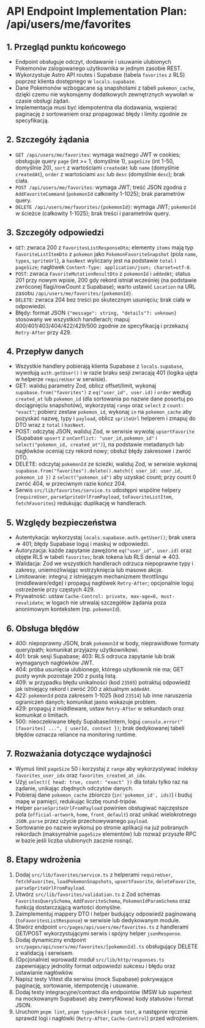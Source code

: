 # API Endpoint Implementation Plan: /api/users/me/favorites

## 1. Przegląd punktu końcowego

- Endpoint obsługuje odczyt, dodawanie i usuwanie ulubionych Pokemonów zalogowanego użytkownika w jednym zasobie REST.
- Wykorzystuje Astro API routes i Supabase (tabela `favorites` z RLS) poprzez klienta dostępnego w `locals.supabase`.
- Dane Pokemonów wzbogacane są snapshotami z tabeli `pokemon_cache`, dzięki czemu nie wykonujemy dodatkowych zewnętrznych wywołań w czasie obsługi żądań.
- Implementacja musi być idempotentna dla dodawania, wspierać paginację z sortowaniem oraz propagować błędy i limity zgodnie ze specyfikacją.

## 2. Szczegóły żądania

- `GET /api/users/me/favorites`: wymaga ważnego JWT w cookies; obsługuje query `page` (int >= 1, domyślnie 1), `pageSize` (int 1-50, domyślnie 20), `sort` z wartościami `createdAt` lub `name` (domyślnie `createdAt`), `order` z wartościami `asc` lub `desc` (domyślnie `desc`); brak ciała.
- `POST /api/users/me/favorites`: wymaga JWT; treść JSON zgodna z `AddFavoriteCommand` (`pokemonId` całkowity 1-1025); brak parametrów query.
- `DELETE /api/users/me/favorites/{pokemonId}`: wymaga JWT; `pokemonId` w ścieżce (całkowity 1-1025); brak treści i parametrów query.

## 3. Szczegóły odpowiedzi

- `GET`: zwraca 200 z `FavoritesListResponseDto`; elementy `items` mają typ `FavoriteListItemDto` z `pokemon` jako `PokemonFavoriteSnapshot` (pola `name`, `types`, `spriteUrl`), a `hasNext` wyliczany jest na podstawie `total` i `pageSize`; nagłówek `Content-Type: application/json; charset=utf-8`.
- `POST`: zwraca `FavoriteMutationResultDto` z `pokemonId` i `addedAt`; status 201 przy nowym wpisie, 200 gdy rekord istniał wcześniej (na podstawie zwróconej flagi/rowCount z Supabase); warto ustawić `Location` na URL zasobu `/api/users/me/favorites/{pokemonId}`.
- `DELETE`: zwraca 204 bez treści po skutecznym usunięciu; brak ciała w odpowiedzi.
- Błędy: format JSON `{"message": string, "details"?: unknown}` stosowany we wszystkich handlerach; mapuj 400/401/403/404/422/429/500 zgodnie ze specyfikacją i przekazuj `Retry-After` przy 429.

## 4. Przepływ danych

- Wszystkie handlery pobierają klienta Supabase z `locals.supabase`, wywołują `auth.getUser()` i w razie braku sesji zwracają 401 (logika ujęta w helperze `requireUser` w serwisie).
- GET: waliduj parametry Zod, oblicz offset/limit, wykonaj `supabase.from("favorites")` z `eq("user_id", user.id)` i `order` według `created_at` lub `pokemon_id` (dla sortowania po nazwie dane posortuj po dociągnięciu snapshotów), wykorzystaj `range` oraz `select` z `count: "exact"`; pobierz zestaw `pokemon_id`, wykonaj `in` na `pokemon_cache` aby pozyskać nazwę, typy i `payload`, oblicz `spriteUrl` helperem i zmapuj do DTO wraz z `total` i `hasNext`.
- POST: odczytaj JSON, waliduj Zod, w serwisie wywołaj `upsertFavorite` (Supabase `upsert` z `onConflict: "user_id,pokemon_id"` i `select("pokemon_id, created_at")`), na podstawie metadanych lub nagłówków oceniaj czy rekord nowy; obsłuż błędy zakresowe i zwróć DTO.
- DELETE: odczytaj `pokemonId` ze ścieżki, waliduj Zod, w serwisie wykonaj `supabase.from("favorites").delete().match({ user_id: user.id, pokemon_id })` z `select("pokemon_id")` aby uzyskać count; przy count 0 zwróć 404, w przeciwnym razie kończ 204.
- Serwis `src/lib/favorites/service.ts` udostępni wspólne helpery (`requireUser`, `parseSpriteUrlFromPayload`, `toFavoriteListItem`, `fetchFavorites`) redukując duplikację w handlerach.

## 5. Względy bezpieczeństwa

- Autentykacja: wykorzystaj `locals.supabase.auth.getUser()`; brak usera => 401; błędy Supabase loguj i maskuj w odpowiedzi.
- Autoryzacja: każde zapytanie zawężone `eq("user_id", user.id)` oraz objęte RLS w tabeli `favorites`; brak tokena lub RLS denial => 403.
- Walidacja: Zod we wszystkich handlerach odrzuca niepoprawne typy i zakresy, uniemożliwiając wstrzyknięcia lub masowe akcje.
- Limitowanie: integruj z istniejącym mechanizmem throttlingu (middleware/edge) i propaguj nagłówek `Retry-After`; opcjonalnie loguj ostrzeżenie przy częstych 429.
- Prywatność: ustaw `Cache-Control: private, max-age=0, must-revalidate`; w logach nie utrwalaj szczegółów żądania poza anonimowym kontekstem (np. `pokemonId`).

## 6. Obsługa błędów

- 400: niepoprawny JSON, brak `pokemonId` w body, nieprawidłowe formaty query/path; komunikat przyjazny użytkownikowi.
- 401: brak sesji Supabase; 403: RLS odrzuca zapytanie lub brak wymaganych nagłówków JWT.
- 404: próba usunięcia ulubionego, którego użytkownik nie ma; GET pusty wynik pozostaje 200 z pustą listą.
- 409: w przypadku błędu unikalności (kod `23505`) potraktuj odpowiedź jak istniejący rekord i zwróć 200 z aktualnym `addedAt`.
- 422: `pokemonId` poza zakresem 1-1025 (kod `23514`) lub inne naruszenia ograniczeń danych; komunikat jasno wskazuje problem.
- 429: propaguj z middleware, ustaw `Retry-After` w sekundach oraz komunikat o limitach.
- 500: nieoczekiwane błędy Supabase/intern, loguj `console.error("[favorites] ...", { userId, context })`; brak dedykowanej tabeli błędów oznacza reliance na monitoring runtime.

## 7. Rozważania dotyczące wydajności

- Wymuś limit `pageSize` 50 i korzystaj z `range` aby wykorzystywać indeksy `favorites_user_idx` oraz `favorites_created_at_idx`.
- Użyj `select({ head: true, count: "exact" })` dla totalu tylko raz na żądanie, unikając zbędnych odczytów danych.
- Pobieraj dane `pokemon_cache` zbiorczo (`in('pokemon_id', ids)`) i buduj mapę w pamięci, redukując liczbę round-tripów.
- Helper `parseSpriteUrlFromPayload` powinien obsługiwać najczęstsze pola (`official-artwork`, `home`, `front_default`) oraz unikać wielokrotnego `JSON.parse` przez użycie przechowywanego `payload`.
- Sortowanie po nazwie wykonuj po stronie aplikacji na już pobranych rekordach (maksymalnie `pageSize` elementów) lub rozważ przyszłe RPC w bazie jeśli liczba ulubionych zacznie rosnąć.

## 8. Etapy wdrożenia

1. Dodaj `src/lib/favorites/service.ts` z helperami `requireUser`, `fetchFavorites`, `loadPokemonSnapshots`, `upsertFavorite`, `deleteFavorite`, `parseSpriteUrlFromPayload`.
2. Utwórz `src/lib/favorites/validation.ts` z Zod schemas `FavoritesQuerySchema`, `AddFavoriteSchema`, `PokemonIdParamSchema` oraz funkcją dostarczającą wartości domyślne.
3. Zaimplementuj mappery DTO i helper budujący odpowiedź paginowaną (`toFavoritesListResponse`) w serwisie lub dedykowanym module.
4. Stwórz endpoint `src/pages/api/users/me/favorites.ts` z handlerami GET/POST wykorzystującymi serwis i spójny helper `jsonResponse`.
5. Dodaj dynamiczny endpoint `src/pages/api/users/me/favorites/[pokemonId].ts` obsługujący DELETE z walidacją i serwisem.
6. (Opcjonalnie) wprowadź moduł `src/lib/http/responses.ts` zapewniający jednolity format odpowiedzi sukcesu i błędu oraz ustawianie nagłówków.
7. Napisz testy Vitest dla serwisu (mock Supabase) pokrywające paginację, sortowanie, idempotencję i usuwanie.
8. Dodaj testy integracyjne/contract dla endpointów (MSW lub supertest na mockowanym Supabase) aby zweryfikować kody statusów i format JSON.
9. Uruchom `pnpm lint`, `pnpm typecheck` i `pnpm test`, a następnie ręcznie sprawdź logi i nagłówki (`Retry-After`, `Cache-Control`) przed wdrożeniem.
